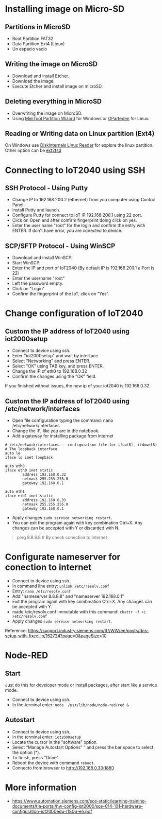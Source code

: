 # Installing image on Micro-SD

## Partitions in MicroSD

- Boot Partition FAT32
- Data Partition Ext4 (Linux)
- Un espacio vacío

## Writing the image on MicroSD

- Download and install [Etcher](https://www.balena.io/etcher/).
- Download the image.
- Execute Etcher and install image on microSD.


## Deleting everything in MicroSD

- Overwriting the image on MicroSD.
- Using [MiniTool Partition Wizard](https://www.partitionwizard.com/free-partition-manager.html) for Windows or [GParteden](https://gparted.org/) for Linux.

## Reading or Writing data on Linux partition (Ext4)

On Windows use [DiskInternals Linux Reader](https://www.diskinternals.com/thanks/?utm_source=exefile&utm_medium=linux_reader&utm_campaign=install&dd=https%3A%2F%2Feu.diskinternals.com%2Fdownload%2FLinux_Reader.exe) for explore the linux partition. Other option can be [ext2fsd](http://www.ext2fsd.com/?page_id=25)

# Connecting to IoT2040 using SSH

## SSH Protocol - Using Putty
- Change IP to 192.168.200.2 (ethernet) from you computer using Control Panel.
- Install Putty and launch.
- Configure Putty for connect to IoT IP 192.168.200.1 using 22 port.
- Click on Open and after confirm fingerprint doing click on yes.
- Enter the user name "root" for the login and confirm the entry with ENTER. If don't have error, you are conected to device.

## SCP/SFTP Protocol - Using WinSCP
- Download and install WinSCP.
- Start WinSCP.
- Enter the IP and port of IoT2040 (By default IP is 192.168.200.1 a Port is 22)
- Enter the username "root"
- Left the password empty.
- Click on "Login"
- Confirm the fingerprint of the IoT, click on "Yes".

# Change configuration of IoT2040

## Custom the IP address of IoT2040 using iot2000setup

- Connect to device using ssh.
- Enter "iot2000setup" and wait by interface.
- Select "Networking" and press ENTER.
- Select "OK" using TAB key, and press ENTER.
- Change the IP of eth0 to 192.168.0.32
- Confirm the changes using the "OK" field.

If you finished without issues, the new ip of your iot2040 is 192.168.0.32.

## Custom the IP address of IoT2040 using /etc/network/interfaces
- Open file configuration typing the command:  nano /etc/network/interfaces
- Change the IP, like you are in the notebook.
- Add a gateway for installing package from internet
```
# /etc/network/interfaces -- configuration file for ifup(8), ifdown(8)
# The loopback interface
auto lo
iface lo inet loopback

auto eth0
iface eth0 inet static
        address 192.168.0.32
        netmask 255.255.255.0
        gateway 192.168.0.1

auto eth1
iface eth1 inet static
        address 192.168.0.33
        netmask 255.255.255.0
        gateway 192.168.0.1
```
- Apply changes ```sudo service networking restart```.
- You can exit the program again with key combination Ctrl+X. Any changes can be accepted with Y or discarded with N.
> ping 8.8.8.8 # By check conection to internet

# Configurate nameserver for conection to internet
- Connect to device using ssh.
- In command line entry: ```unlink /etc/resolv.conf```
- Entry: ```nano /etc/resolv.conf```
- Add "nameserver 8.8.8.8" and  "nameserver 192.168.0.1"
- Exit the program again with key combination Ctrl+X. Any changes can be accepted with Y.
- made /etc/resolv.conf immutable with this command: ```chattr -f +i /etc/resolv.conf```
- Apply changes ```sudo service networking restart```.

Reference: https://support.industry.siemens.com/tf//WW/en/posts/dns-setup-with-fixed-ip/162724?page=0&pageSize=10

# Node-RED 

## Start
Just do this for developer mode or install packages, after start like a service mode.
- Connect to device using ssh.
- In the terminal enter: ```node  /usr/lib/node/node-red/red &``` 

## Autostart

- Connect to device using ssh.
- In the terminal enter: ```iot2000setup```
- Locate the cursor in the "software" option.
- Select “Manage Autostart Options” ” and press the bar space to select the option (*).
- To finish, press "Done". 
- Reboot the device with command ```reboot```.
- Connecto from browser to http://192.168.0.33:1880

# More information

- https://www.automation.siemens.com/sce-static/learning-training-documents/tia-portal/hw-config-iot2000/sce-014-101-hardware-configuration-iot2000edu-r1806-en.pdf


